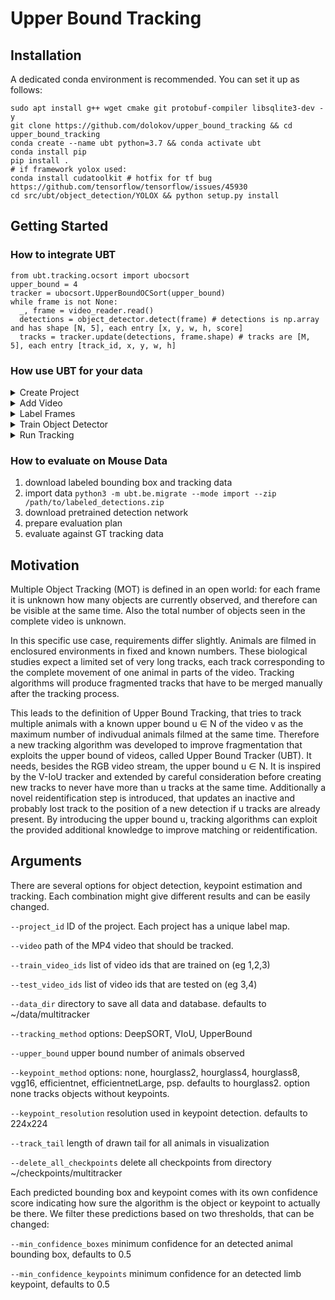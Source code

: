 # Upper Bound Tracking

## Installation
A dedicated conda environment is recommended. You can set it up as follows:
```
sudo apt install g++ wget cmake git protobuf-compiler libsqlite3-dev -y
git clone https://github.com/dolokov/upper_bound_tracking && cd upper_bound_tracking
conda create --name ubt python=3.7 && conda activate ubt
conda install pip
pip install .
# if framework yolox used:
conda install cudatoolkit # hotfix for tf bug https://github.com/tensorflow/tensorflow/issues/45930
cd src/ubt/object_detection/YOLOX && python setup.py install
```

## Getting Started
### How to integrate UBT
```
from ubt.tracking.ocsort import ubocsort
upper_bound = 4
tracker = ubocsort.UpperBoundOCSort(upper_bound)
while frame is not None:
  _, frame = video_reader.read()
  detections = object_detector.detect(frame) # detections is np.array and has shape [N, 5], each entry [x, y, w, h, score]
  tracks = tracker.update(detections, frame.shape) # tracks are [M, 5], each entry [track_id, x, y, w, h]
```

### How use UBT for your data
<details>
  <summary>Create Project</summary>
 
First create a new project. A project has a name and a set of keypoint names. It can contain multiple videos.
```
python3.7 -m multitracker.be.project -name MiceTop -manager MyName -keypoint_names nose,tail_base,left_ear,right_ear,left_front_paw,right_front_paw,left_back_paw,right_back_paw 
```
Note, that the keypoint detection uses horizontal and vertical flipping for data augmentation while training, which might violate some label maps. This is automatically fixed by dynamically switching labels of pairs of classes that are simliar expect left and right in the name. (e.g. `left_ear` and `right_ear` are switched, `l_ear` and `r_ear` are not).

</details>

<details>
  <summary>Add Video</summary>
  
  Then add a video to your project with ID 1. It will write every frame of the video to your local disk for later annotation.
```
python3.7 -m multitracker.be.video -add_project 1 -add_video /path/to/video.mp4
```
  
</details>

<details>
  <summary>Label Frames</summary>
  
Fixed Multitracker tracks objects and keypoints and therefore offers two annotation tools for drawing bounding boxes and setting predefined, project dependent keypoints.
``` 
python3.7 -m multitracker.app.app
```
Go to the url `http://localhost:8888/home`. You should see a list of your projects and videos. You then can start each annotation tool with a link for the specific tool and video you want annotate. Please note that you should have an equal number of labeled images for both tasks. We recommend to annotate at least 150 frames, but the more samples the better the detections.
  
 </details>
<details>
  <summary>Train Object Detector</summary>
  
  Prepare the training dataset.
``` 
  python3 -m ubt.object_detection.cvt2VOC --train_video_ids 1,2 --test_video_ids 3 --database /path/to/data.db --outdir /path/to/data_dir
``` 
  
Prepare the training configuration. We recommend YoloX-S or YoloX-M. Update your `data_dir` in `yolox_voc_s.py`.

  Download the official pretrained model from [the official YoloX repo](https://github.com/Megvii-BaseDetection/YOLOX#standard-models).
  
Then training can be started. The batchsize (-b) should be chosen based on the available GPU memory for training. 
```  
upper_bound_tracking/src/ubt/object_detection/YOLOX$ python -m tools.train -f exps/example/yolox_voc/yolox_voc_s.py -d 1 -b 16 --fp16 -c /path/to/pretrained/yolox_s.pth
```
</details>

<details>
  <summary>Run Tracking</summary>

  Now you can call the actual tracking algorithm. If not provided with pretrained models for object detection and keypoint models, it will train those based on annotations of the supplied video ids.
```
python3.7 -m multitracker.tracking --project_id 1 --video /path/to/target_video.mp4 --objectdetection_model /path/to/yolox_checkpoint_dir
  ```
</details>

### How to evaluate on Mouse Data
1) download labeled bounding box and tracking data
2) import data `python3 -m ubt.be.migrate --mode import --zip /path/to/labeled_detections.zip`
3) download pretrained detection network
4) prepare evaluation plan
5) evaluate against GT tracking data

## Motivation
Multiple Object Tracking (MOT) is defined in an open world: for each frame it is unknown how many objects are currently observed, and therefore can be visible at the same time. Also the total number of objects seen in the complete video is unknown.

In this specific use case, requirements differ slightly. Animals are filmed in enclosured environments in fixed and known numbers. These biological studies expect a limited set of very long tracks, each track corresponding to the complete movement of one animal in parts of the video. Tracking algorithms will produce fragmented tracks that have to be merged manually after the tracking process.

This leads to the definition of Upper Bound Tracking, that tries to track multiple animals with a known upper bound u ∈ N of the video v as the maximum number of indivudual animals filmed at the same time. Therefore a new tracking algorithm was developed to improve fragmentation that exploits the upper bound of videos, called Upper Bound Tracker (UBT). It needs, besides the RGB video stream, the upper bound u ∈ N. It is inspired by the V-IoU tracker and extended by careful consideration before creating new tracks to never have more than u tracks at the same time. Additionally a novel reidentification step is introduced, that updates an inactive and probably lost track to the position of a new detection if u tracks are already present. By introducing the upper bound u, tracking algorithms can exploit the provided additional knowledge to improve matching or reidentification.

## Arguments
There are several options for object detection, keypoint estimation and tracking. Each combination might give different results and can be easily changed.

`--project_id` ID of the project. Each project has a unique label map.

`--video` path of the MP4 video that should be tracked.

`--train_video_ids` list of video ids that are trained on (eg 1,2,3)

`--test_video_ids` list of video ids that are tested on (eg 3,4)

`--data_dir` directory to save all data and database. defaults to ~/data/multitracker

`--tracking_method` options: DeepSORT, VIoU, UpperBound

`--upper_bound` upper bound number of animals observed

`--keypoint_method` options: none, hourglass2, hourglass4, hourglass8, vgg16, efficientnet, efficientnetLarge, psp. defaults to hourglass2. option none tracks objects without keypoints.

`--keypoint_resolution` resolution used in keypoint detection. defaults to 224x224

`--track_tail` length of drawn tail for all animals in visualization

`--delete_all_checkpoints` delete all checkpoints from directory ~/checkpoints/multitracker

Each predicted bounding box and keypoint comes with its own confidence score indicating how sure the algorithm is the object or keypoint to actually be there. We filter these predictions based on two thresholds, that can be changed:

`--min_confidence_boxes` minimum confidence for an detected animal bounding box, defaults to 0.5

`--min_confidence_keypoints` minimum confidence for an detected limb keypoint, defaults to 0.5
